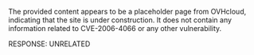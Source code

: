 The provided content appears to be a placeholder page from OVHcloud, indicating that the site is under construction. It does not contain any information related to CVE-2006-4066 or any other vulnerability.

RESPONSE: UNRELATED